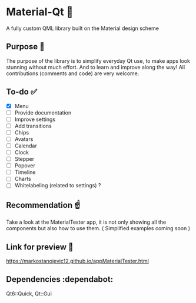 # Material-Qt :rocket:
A fully custom QML library built on the Material design scheme

## Purpose :thinking:
The purpose of the library is to simplify everyday Qt use, to make apps look stunning without much effort. 
And to learn and improve along the way! All contributions (comments and code) are very welcome.

## To-do :white_check_mark:
- [x] Menu
- [ ] Provide documentation
- [ ] Improve settings
- [ ] Add transitions
- [ ] Chips
- [ ] Avatars
- [ ] Calendar
- [ ] Clock
- [ ] Stepper
- [ ] Popover
- [ ] Timeline
- [ ] Charts
- [ ] Whitelabeling (related to settings) ? 

## Recommendation :point_up:
Take a look at the MaterialTester app, it is not only showing all the components but also how to use them. ( Simplified examples coming soon )

## Link for preview :link:
https://markostanojevic12.github.io/appMaterialTester.html

## Dependencies :dependabot:
Qt6::Quick, Qt::Gui
